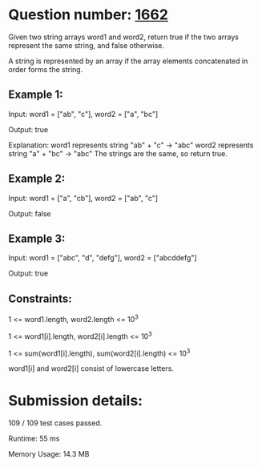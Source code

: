 # Question number: [1662](https://leetcode.com/problems/check-if-two-string-arrays-are-equivalent/)
Given two string arrays word1 and word2, return true if the two arrays represent the same string, and false otherwise.

A string is represented by an array if the array elements concatenated in order forms the string.

## Example 1:

Input: word1 = ["ab", "c"], word2 = ["a", "bc"]

Output: true

Explanation:
word1 represents string "ab" + "c" -> "abc"
word2 represents string "a" + "bc" -> "abc"
The strings are the same, so return true.

## Example 2:

Input: word1 = ["a", "cb"], word2 = ["ab", "c"]

Output: false

## Example 3:

Input: word1  = ["abc", "d", "defg"], word2 = ["abcddefg"]

Output: true
 

## Constraints:

1 <= word1.length, word2.length <= 10<sup>3</sup>

1 <= word1[i].length, word2[i].length <= 10<sup>3</sup>

1 <= sum(word1[i].length), sum(word2[i].length) <= 10<sup>3</sup>

word1[i] and word2[i] consist of lowercase letters.


# Submission details:

109 / 109 test cases passed.

Runtime: 55 ms

Memory Usage: 14.3 MB

